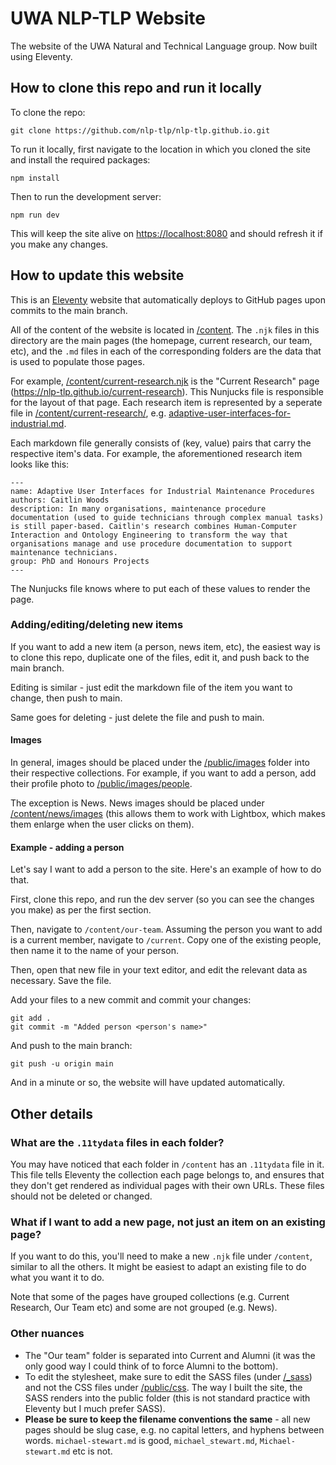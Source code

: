 # UWA NLP-TLP Website

The website of the UWA Natural and Technical Language group. Now built using Eleventy.

## How to clone this repo and run it locally

To clone the repo:

    git clone https://github.com/nlp-tlp/nlp-tlp.github.io.git

To run it locally, first navigate to the location in which you cloned the site and install the required packages:

    npm install

Then to run the development server:

    npm run dev

This will keep the site alive on [https://localhost:8080](https://localhost:8080) and should refresh it if you make any changes.

## How to update this website

This is an [Eleventy](https://www.11ty.dev/) website that automatically deploys to GitHub pages upon commits to the main branch.

All of the content of the website is located in [/content](/content). The `.njk` files in this directory are the main pages (the homepage, current research, our team, etc), and the `.md` files in each of the corresponding folders are the data that is used to populate those pages.

For example, [/content/current-research.njk](/content/current-research.njk) is the "Current Research" page (https://nlp-tlp.github.io/current-research). This Nunjucks file is responsible for the layout of that page. Each research item is represented by a seperate file in [/content/current-research/](/content/current-research), e.g. [adaptive-user-interfaces-for-industrial.md](content/current-research/adaptive-user-interfaces-for-industrial.md).

Each markdown file generally consists of (key, value) pairs that carry the respective item's data. For example, the aforementioned research item looks like this:

    ---
    name: Adaptive User Interfaces for Industrial Maintenance Procedures
    authors: Caitlin Woods
    description: In many organisations, maintenance procedure documentation (used to guide technicians through complex manual tasks) is still paper-based. Caitlin's research combines Human-Computer Interaction and Ontology Engineering to transform the way that organisations manage and use procedure documentation to support maintenance technicians.
    group: PhD and Honours Projects
    ---

The Nunjucks file knows where to put each of these values to render the page.

### Adding/editing/deleting new items

If you want to add a new item (a person, news item, etc), the easiest way is to clone this repo, duplicate one of the files, edit it, and push back to the main branch.

Editing is similar - just edit the markdown file of the item you want to change, then push to main.

Same goes for deleting - just delete the file and push to main.

#### Images

In general, images should be placed under the [/public/images](/public/images) folder into their respective collections. For example, if you want to add a person, add their profile photo to [/public/images/people](/public/images/people).

The exception is News. News images should be placed under [/content/news/images](/content/news/images) (this allows them to work with Lightbox, which makes them enlarge when the user clicks on them).

#### Example - adding a person

Let's say I want to add a person to the site. Here's an example of how to do that.

First, clone this repo, and run the dev server (so you can see the changes you make) as per the first section.

Then, navigate to `/content/our-team`. Assuming the person you want to add is a current member, navigate to `/current`. Copy one of the existing people, then name it to the name of your person.

Then, open that new file in your text editor, and edit the relevant data as necessary. Save the file.

Add your files to a new commit and commit your changes:

    git add .
    git commit -m "Added person <person's name>"

And push to the main branch:

    git push -u origin main

And in a minute or so, the website will have updated automatically.

## Other details

### What are the `.11tydata` files in each folder?

You may have noticed that each folder in `/content` has an `.11tydata` file in it. This file tells Eleventy the collection each page belongs to, and ensures that they don't get rendered as individual pages with their own URLs. These files should not be deleted or changed.

### What if I want to add a new page, not just an item on an existing page?

If you want to do this, you'll need to make a new `.njk` file under `/content`, similar to all the others. It might be easiest to adapt an existing file to do what you want it to do.

Note that some of the pages have grouped collections (e.g. Current Research, Our Team etc) and some are not grouped (e.g. News).

### Other nuances

-   The "Our team" folder is separated into Current and Alumni (it was the only good way I could think of to force Alumni to the bottom).
-   To edit the stylesheet, make sure to edit the SASS files (under [/\_sass](/_sass)) and not the CSS files under [/public/css](/public/css). The way I built the site, the SASS renders into the public folder (this is not standard practice with Eleventy but I much prefer SASS).
-   **Please be sure to keep the filename conventions the same** - all new pages should be slug case, e.g. no capital letters, and hyphens between words. `michael-stewart.md` is good, `michael_stewart.md`, `Michael-stewart.md` etc is not.
